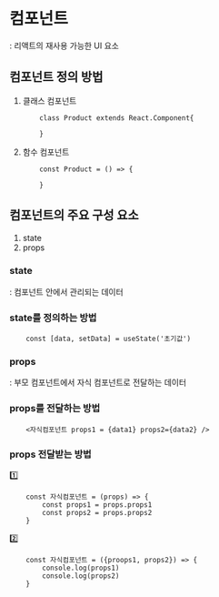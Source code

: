 # 컴포넌트
: 리액트의 재사용 가능한 UI 요소

## 컴포넌트 정의 방법
1. 클래스 컴포넌트
    ```
        class Product extends React.Component{

        }
    ```
2. 함수 컴포넌트
    ```
        const Product = () => {

        }
    ```

## 컴포넌트의 주요 구성 요소
1. state
2. props

### state
: 컴포넌트 안에서 관리되는 데이터

### state를 정의하는 방법
```
    const [data, setData] = useState('초기값')
```

### props
: 부모 컴포넌트에서 자식 컴포넌트로 전달하는 데이터

### props를 전달하는 방법
```
    <자식컴포넌트 props1 = {data1} props2={data2} />
```

### props 전달받는 방법
1️⃣
```
    const 자식컴포넌트 = (props) => {
        const props1 = props.props1
        const props2 = props.props2
    }
```

2️⃣
```
    const 자식컴포넌트 = ({proops1, props2}) => {
        console.log(props1)
        console.log(props2)
    }
```

